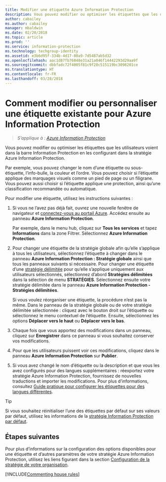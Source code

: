 ```yaml
---
title: Modifier une étiquette Azure Information Protection
description: Vous pouvez modifier ou optimiser les étiquettes que les utilisateurs voient dans la barre Information Protection en les configurant dans la stratégie Azure Information Protection.
author: cabailey
ms.author: cabailey
manager: mbaldwin
ms.date: 02/20/2018
ms.topic: article
ms.prod: ''
ms.service: information-protection
ms.technology: techgroup-identity
ms.assetid: e3b6d95f-334b-4d17-80a9-7d5487ab5d32
ms.openlocfilehash: aac1d87fb76848e31a21a046f14442293d29aa9f
ms.sourcegitcommit: dbbfadc72f4005f81c9f28c515119bc3098201ce
ms.translationtype: HT
ms.contentlocale: fr-FR
ms.lasthandoff: 03/28/2018
---
```

# <a name="how-to-change-or-customize-an-existing-label-for-azure-information-protection"></a>Comment modifier ou personnaliser une étiquette existante pour Azure Information Protection

>*S’applique à : [Azure Information Protection](https://azure.microsoft.com/pricing/details/information-protection)*

Vous pouvez modifier ou optimiser les étiquettes que les utilisateurs voient dans la barre Information Protection en les configurant dans la stratégie Azure Information Protection.

Par exemple, vous pouvez changer le nom d’une étiquette ou sous-étiquette, l’info-bulle, la couleur et l’ordre. Vous pouvez choisir si l’étiquette applique des marquages visuels comme un pied de page ou un filigrane. Vous pouvez aussi choisir si l’étiquette applique une protection, ainsi qu’une classification recommandée ou automatique.

Pour modifier une étiquette, utilisez les instructions suivantes :

1. Si vous ne l’avez pas déjà fait, ouvrez une nouvelle fenêtre de navigateur et [connectez-vous au portail Azure](configure-policy.md#signing-in-to-the-azure-portal). Accédez ensuite au panneau **Azure Information Protection**. 
    
    Par exemple, dans le menu hub, cliquez sur **Tous les services** et tapez **Informations** dans la zone Filtrer. Sélectionnez **Azure Information Protection**.

2. Pour changer une étiquette de la stratégie globale afin qu’elle s’applique à tous les utilisateurs, sélectionnez l’étiquette à changer dans le panneau **Azure Information Protection : Stratégie globale** ainsi que tous les panneaux suivants si nécessaire. Pour changer une étiquette d’une [stratégie délimitée](configure-policy-scope.md) pour qu’elle s’applique uniquement aux utilisateurs sélectionnés, sélectionnez d’abord **Stratégies délimitées** dans la sélection de menu **STRATÉGIES**. Sélectionnez ensuite votre stratégie délimitée dans le panneau **Azure Information Protection - Stratégies délimitées**.

    Si vous voulez réorganiser une étiquette, la procédure n’est pas la même. Dans le panneau de la stratégie globale ou de votre stratégie délimitée sélectionnée : cliquez avec le bouton droit sur l’étiquette ou sélectionnez le menu contextuel de l’étiquette. Ensuite, sélectionnez les options **Déplacer vers le haut** ou **Déplacer vers le bas**.

3. Chaque fois que vous apportez des modifications dans un panneau, cliquez sur **Enregistrer** dans ce panneau si vous souhaitez conserver vos modifications.

4. Pour que les utilisateurs puissent voir ces modifications, cliquez dans le panneau **Azure Information Protection** sur **Publier**.

5. Si vous avez changé le nom d’étiquette ou la description et que vous les avez configurés pour des langues supplémentaires : réexportez votre stratégie Azure Information Protection, fournissez de nouvelles traductions et importer les modifications. Pour plus d’informations, consultez [Guide pratique pour configurer les étiquettes pour des langues différentes](configure-policy-languages.md).

> [!TIP]
>Si vous souhaitez réinitialiser l’une des étiquettes par défaut sur ses valeurs par défaut, utilisez les informations de la [stratégie Information Protection par défaut](configure-policy-default.md).

## <a name="next-steps"></a>Étapes suivantes

Pour plus d’informations sur la configuration des options disponibles pour une étiquette et d’autres paramètres de votre stratégie Azure Information Protection, utilisez les liens figurant dans la section [Configuration de la stratégie de votre organisation](configure-policy.md#configuring-your-organizations-policy).

[!INCLUDE[Commenting house rules](../includes/houserules.md)]


